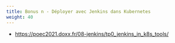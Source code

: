 ```yaml
---
title: Bonus n - Déployer avec Jenkins dans Kubernetes
weight: 40
---
```



- https://poec2021.doxx.fr/08-jenkins/tp0_jenkins_in_k8s_tools/